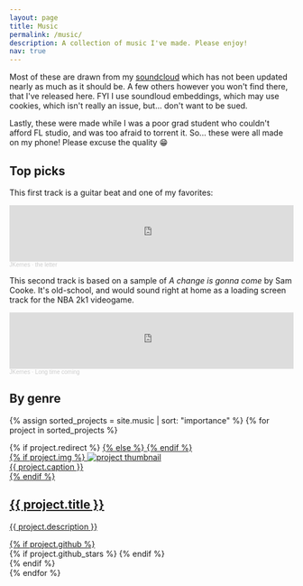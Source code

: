 ```yaml
---
layout: page
title: Music
permalink: /music/
description: A collection of music I've made. Please enjoy!
nav: true
---
```


Most of these are drawn from my <a href="https://soundcloud.com/jkernes">soundcloud</a> which has not been updated nearly as much as it should be. A few others however you won't find there, that I've released here. FYI I use soundloud embeddings, which may use cookies, which isn't really an issue, but... don't want to be sued.

Lastly, these were made while I was a poor grad student who couldn't afford FL studio, and was too afraid to torrent it. So... these were all made on my phone! Please excuse the quality :grin:

<h2>Top picks</h2>

This first track is a guitar beat and one of my favorites:
<iframe width="100%" height="100" scrolling="no" frameborder="yes" allow="autoplay" src="https://w.soundcloud.com/player/?url=https%3A//api.soundcloud.com/tracks/194054091&color=%233e2d2d&auto_play=false&hide_related=false&show_comments=true&show_user=true&show_reposts=false&show_teaser=true&visual=true"></iframe><div style="font-size: 10px; color: #cccccc;line-break: anywhere;word-break: normal;overflow: hidden;white-space: nowrap;text-overflow: ellipsis; font-family: Interstate,Lucida Grande,Lucida Sans Unicode,Lucida Sans,Garuda,Verdana,Tahoma,sans-serif;font-weight: 100;"><a href="https://soundcloud.com/jkernes" title="JKernes" target="_blank" style="color: #cccccc; text-decoration: none;">JKernes</a> · <a href="https://soundcloud.com/jkernes/the_letter" title="the letter" target="_blank" style="color: #cccccc; text-decoration: none;">the letter</a></div>

This second track is based on a sample of *A change is gonna come* by Sam Cooke. It's old-school, and would sound right at home as a loading screen track for the NBA 2k1 videogame.

<iframe width="100%" height="100" scrolling="no" frameborder="yes" allow="autoplay" src="https://w.soundcloud.com/player/?url=https%3A//api.soundcloud.com/tracks/211091780&color=%233e2d2d&auto_play=false&hide_related=false&show_comments=true&show_user=true&show_reposts=false&show_teaser=true&visual=true"></iframe><div style="font-size: 10px; color: #cccccc;line-break: anywhere;word-break: normal;overflow: hidden;white-space: nowrap;text-overflow: ellipsis; font-family: Interstate,Lucida Grande,Lucida Sans Unicode,Lucida Sans,Garuda,Verdana,Tahoma,sans-serif;font-weight: 100;"><a href="https://soundcloud.com/jkernes" title="JKernes" target="_blank" style="color: #cccccc; text-decoration: none;">JKernes</a> · <a href="https://soundcloud.com/jkernes/long-time-coming-1" title="Long time coming" target="_blank" style="color: #cccccc; text-decoration: none;">Long time coming</a></div>

<h2>By genre</h2>
<div class="projects grid">

  {% assign sorted_projects = site.music | sort: "importance" %}
  {% for project in sorted_projects %}
  <div class="grid-item">
    {% if project.redirect %}
    <a href="{{ project.redirect }}" target="_blank">
    {% else %}
    <a href="{{ project.url | relative_url }}">
    {% endif %}
      <div class="card hoverable">
        {% if project.img %}
        <img src="{{ project.img | relative_url }}" alt="project thumbnail">
        <div class="caption">{{ project.caption }}</div>
        {% endif %}
        <div class="card-body">
          <h2 class="card-title">{{ project.title }}</h2>
          <p class="card-text">{{ project.description }}</p>
          <div class="row ml-1 mr-1 p-0">
            {% if project.github %}
            <div class="github-icon">
              <div class="icon" data-toggle="tooltip" title="Code Repository">
                <a href="{{ project.github }}" target="_blank"><i class="fab fa-github gh-icon"></i></a>
              </div>
              {% if project.github_stars %}
              <span class="stars" data-toggle="tooltip" title="GitHub Stars">
                <i class="fas fa-star"></i>
                <span id="{{ project.github_stars }}-stars"></span>
              </span>
              {% endif %}
            </div>
            {% endif %}
          </div>
        </div>
      </div>
    </a>
  </div>
{% endfor %}
</div>

